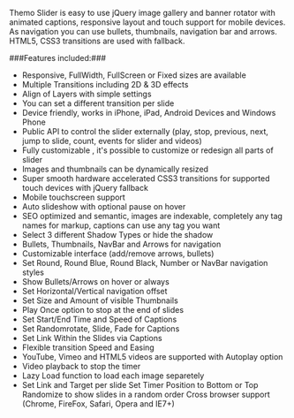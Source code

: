 Themo Slider is easy to use jQuery image gallery and banner rotator with animated captions, responsive layout and touch support for mobile devices. As navigation you can use bullets, thumbnails, navigation bar and arrows. HTML5, CSS3 transitions are used with fallback.

###Features included:###

* Responsive, FullWidth, FullScreen or Fixed sizes are available
* Multiple Transitions including 2D & 3D effects
* Align of Layers with simple settings
* You can set a different transition per slide
* Device friendly, works in iPhone, iPad, Android Devices and Windows Phone
* Public API to control the slider externally (play, stop, previous, next, jump to slide, count, events for slider and videos)
* Fully customizable , it's possible to customize or redesign all parts of slider
* Images and thumbnails can be dynamically resized
* Super smooth hardware accelerated CSS3 transitions for supported touch devices with jQuery fallback
* Mobile touchscreen support
* Auto slideshow with optional pause on hover
* SEO optimized and semantic, images are indexable, completely any tag names for markup, captions can use any tag you want
* Select 3 different Shadow Types or hide the shadow
* Bullets, Thumbnails, NavBar and Arrows for navigation
* Customizable interface (add/remove arrows, bullets)
* Set Round, Round Blue, Round Black, Number or NavBar navigation styles
* Show Bullets/Arrows on hover or always
* Set Horizontal/Vertical navigation offset
* Set Size and Amount of visible Thumbnails
* Play Once option to stop at the end of slides
* Set Start/End Time and Speed of Captions
* Set Randomrotate, Slide, Fade for Captions
* Set Link Within the Slides via Captions
* Flexible transition Speed and Easing
* YouTube, Vimeo and HTML5 videos are supported with Autoplay option
* Video playback to stop the timer
* Lazy Load function to load each image separetely
* Set Link and Target per slide
Set Timer Position to Bottom or Top
Randomize to show slides in a random order
Cross browser support (Chrome, FireFox, Safari, Opera and IE7+)
